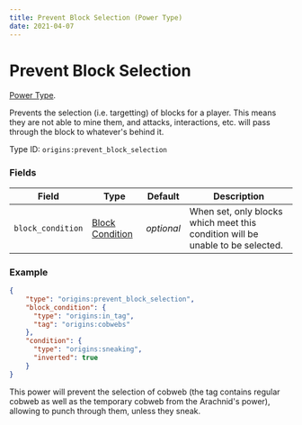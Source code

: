 ```yaml
---
title: Prevent Block Selection (Power Type)
date: 2021-04-07
---
```

# Prevent Block Selection

[Power Type](../power_types.md).

Prevents the selection (i.e. targetting) of blocks for a player. This means they are not able to mine them, and attacks, interactions, etc. will pass through the block to whatever's behind it.

Type ID: `origins:prevent_block_selection`

### Fields

Field  | Type | Default | Description
-------|------|---------|-------------
`block_condition` | [Block Condition](../block_conditions.md) | _optional_ | When set, only blocks which meet this condition will be unable to be selected.

### Example
```json
{
    "type": "origins:prevent_block_selection",
    "block_condition": {
      "type": "origins:in_tag",
      "tag": "origins:cobwebs"
    },
    "condition": {
      "type": "origins:sneaking",
      "inverted": true
    }
}
```
This power will prevent the selection of cobweb (the tag contains regular cobweb as well as the temporary cobweb from the Arachnid's power), allowing to punch through them, unless they sneak.
